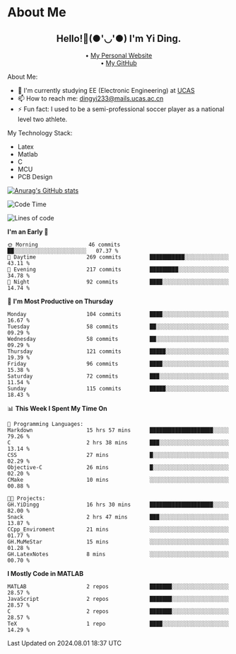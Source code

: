 # About Me

<h2 style="text-align:center;"> Hello!👋(●'◡'●) I'm Yi Ding.</h2>

<div style="text-align:center;">
  • <a href="https://yidingg.github.io/YiDingg">My Personal Website</a><br>
  • <a href="https://github.com/YiDingg">My GitHub</a>
</div>

About Me:
- 🔭 I'm currently studying EE (Electronic Engineering) at [UCAS](https://www.ucas.ac.cn/)
- 📫 How to reach me: dingyi233@mails.ucas.ac.cn
- ⚡ Fun fact: I used to be a semi-professional soccer player as a national level two athlete.

My Technology Stack:
- Latex
- Matlab
- C
- MCU
- PCB Design

[![Anurag's GitHub stats](https://github-readme-stats.vercel.app/api?username=YiDingg)](https://github.com/anuraghazra/github-readme-stats)

<!--START_SECTION:waka-->
![Code Time](http://img.shields.io/badge/Code%20Time-238%20hrs%2020%20mins-blue)

![Lines of code](https://img.shields.io/badge/From%20Hello%20World%20I%27ve%20Written-497.7%20thousand%20lines%20of%20code-blue)

**I'm an Early 🐤** 

```text
🌞 Morning                46 commits          ██░░░░░░░░░░░░░░░░░░░░░░░   07.37 % 
🌆 Daytime                269 commits         ███████████░░░░░░░░░░░░░░   43.11 % 
🌃 Evening                217 commits         █████████░░░░░░░░░░░░░░░░   34.78 % 
🌙 Night                  92 commits          ████░░░░░░░░░░░░░░░░░░░░░   14.74 % 
```
📅 **I'm Most Productive on Thursday** 

```text
Monday                   104 commits         ████░░░░░░░░░░░░░░░░░░░░░   16.67 % 
Tuesday                  58 commits          ██░░░░░░░░░░░░░░░░░░░░░░░   09.29 % 
Wednesday                58 commits          ██░░░░░░░░░░░░░░░░░░░░░░░   09.29 % 
Thursday                 121 commits         █████░░░░░░░░░░░░░░░░░░░░   19.39 % 
Friday                   96 commits          ████░░░░░░░░░░░░░░░░░░░░░   15.38 % 
Saturday                 72 commits          ███░░░░░░░░░░░░░░░░░░░░░░   11.54 % 
Sunday                   115 commits         █████░░░░░░░░░░░░░░░░░░░░   18.43 % 
```


📊 **This Week I Spent My Time On** 

```text
💬 Programming Languages: 
Markdown                 15 hrs 57 mins      ████████████████████░░░░░   79.26 % 
C                        2 hrs 38 mins       ███░░░░░░░░░░░░░░░░░░░░░░   13.14 % 
CSS                      27 mins             █░░░░░░░░░░░░░░░░░░░░░░░░   02.29 % 
Objective-C              26 mins             █░░░░░░░░░░░░░░░░░░░░░░░░   02.20 % 
CMake                    10 mins             ░░░░░░░░░░░░░░░░░░░░░░░░░   00.88 % 

🐱‍💻 Projects: 
GH.YiDingg               16 hrs 30 mins      ████████████████████░░░░░   82.00 % 
Snack                    2 hrs 47 mins       ███░░░░░░░░░░░░░░░░░░░░░░   13.87 % 
CCpp_Enviroment          21 mins             ░░░░░░░░░░░░░░░░░░░░░░░░░   01.77 % 
GH.MuMeStar              15 mins             ░░░░░░░░░░░░░░░░░░░░░░░░░   01.28 % 
GH.LatexNotes            8 mins              ░░░░░░░░░░░░░░░░░░░░░░░░░   00.70 % 
```

**I Mostly Code in MATLAB** 

```text
MATLAB                   2 repos             ███████░░░░░░░░░░░░░░░░░░   28.57 % 
JavaScript               2 repos             ███████░░░░░░░░░░░░░░░░░░   28.57 % 
C                        2 repos             ███████░░░░░░░░░░░░░░░░░░   28.57 % 
TeX                      1 repo              ████░░░░░░░░░░░░░░░░░░░░░   14.29 % 
```




 Last Updated on 2024.08.01 18:37 UTC
<!--END_SECTION:waka-->
